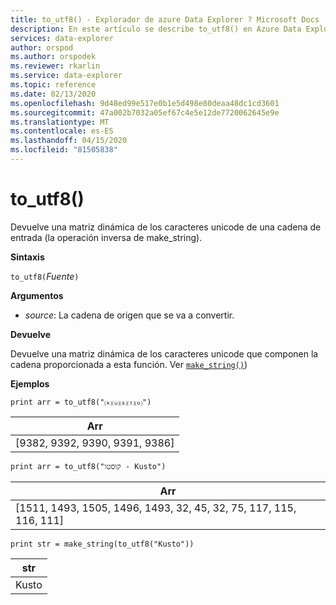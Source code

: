 ```yaml
---
title: to_utf8() - Explorador de azure Data Explorer ? Microsoft Docs
description: En este artículo se describe to_utf8() en Azure Data Explorer.
services: data-explorer
author: orspod
ms.author: orspodek
ms.reviewer: rkarlin
ms.service: data-explorer
ms.topic: reference
ms.date: 02/13/2020
ms.openlocfilehash: 9d48ed99e517e0b1e5d498e80deaa48dc1cd3601
ms.sourcegitcommit: 47a002b7032a05ef67c4e5e12de7720062645e9e
ms.translationtype: MT
ms.contentlocale: es-ES
ms.lasthandoff: 04/15/2020
ms.locfileid: "81505838"
---
```

# <a name="to_utf8"></a>to_utf8()

Devuelve una matriz dinámica de los caracteres unicode de una cadena de entrada (la operación inversa de make_string).

**Sintaxis**

`to_utf8(`*Fuente*`)`

**Argumentos**

* *source*: La cadena de origen que se va a convertir.

**Devuelve**

Devuelve una matriz dinámica de los caracteres unicode que componen la cadena proporcionada a esta función.
Ver [`make_string()`](makestringfunction.md))

**Ejemplos**

```kusto
print arr = to_utf8("⒦⒰⒮⒯⒪")
```

|Arr|
|---|
|[9382, 9392, 9390, 9391, 9386]|

```kusto
print arr = to_utf8("קוסטו - Kusto")
```

|Arr|
|---|
|[1511, 1493, 1505, 1496, 1493, 32, 45, 32, 75, 117, 115, 116, 111]|

```kusto
print str = make_string(to_utf8("Kusto"))
```

|str|
|---|
|Kusto|
